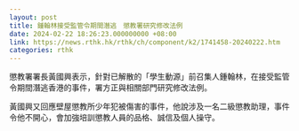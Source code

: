 ```yaml
---
layout: post
title: 鍾翰林接受監管令期間潛逃　懲教署研究修改法例
date: 2024-02-22 18:26:23.000000000 +08:00
link: https://news.rthk.hk/rthk/ch/component/k2/1741458-20240222.htm
categories: rthk
---
```


懲教署署長黃國興表示，針對已解散的「學生動源」前召集人鍾翰林，在接受監管令期間潛逃香港的事件，署方正與相關部門研究修改法例。

黃國興又回應壁屋懲教所少年犯被傷害的事件，他說涉及一名二級懲教助理，事件令他不開心，會加強培訓懲教人員的品格、誠信及個人操守。
